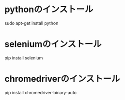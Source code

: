 # pythonのインストール
sudo apt-get install python

# seleniumのインストール
pip install selenium

# chromedriverのインストール
pip install chromedriver-binary-auto
